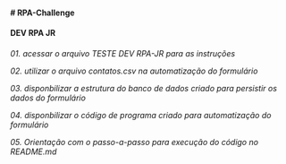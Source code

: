 <h4># RPA-Challenge</h4>

<h4>DEV RPA JR</h4>
<h6>
01. acessar o arquivo TESTE DEV RPA-JR para as instruções</p>
02. utilizar o arquivo contatos.csv na automatização do formulário</p>
03. disponbilizar a estrutura do banco de dados criado para persistir os dados do formulário</p>
04. disponbilizar o código de programa criado para automatização do formulário</p>
05. Orientação com o passo-a-passo para execução do código no README.md
</h6>
